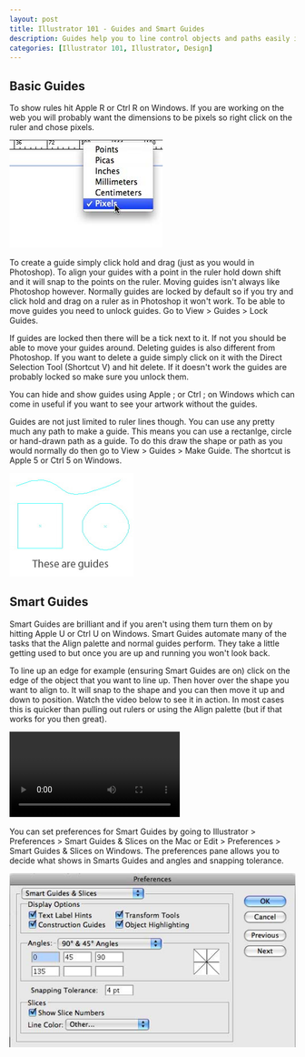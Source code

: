 ```yaml
--- 
layout: post
title: Illustrator 101 - Guides and Smart Guides
description: Guides help you to line control objects and paths easily in Illustrator. Here's a short overview of the options and how Smart Guides can take it a step further.
categories: [Illustrator 101, Illustrator, Design]
---
```

## Basic Guides

To show rules hit Apple R or Ctrl R on Windows. If you are working on the web you will probably want the dimensions to be pixels so right click on the ruler and chose pixels. 

![Illustrator ruler units][1] 

To create a guide simply click hold and drag (just as you would in Photoshop). To align your guides with a point in the ruler hold down shift and it will snap to the points on the ruler. Moving guides isn't always like Photoshop however. Normally guides are locked by default so if you try and click hold and drag on a ruler as in Photoshop it won't work. To be able to move guides you need to unlock guides. Go to View > Guides > Lock Guides. 

If guides are locked then there will be a tick next to it. If not you should be able to move your guides around. Deleting guides is also different from Photoshop. If you want to delete a guide simply click on it with the Direct Selection Tool (Shortcut V) and hit delete. If it doesn't work the guides are probably locked so make sure you unlock them.

You can hide and show guides using Apple ; or Ctrl ; on Windows which can come in useful if you want to see your artwork without the guides. 

Guides are not just limited to ruler lines though. You can use any pretty much any path to make a guide. This means you can use a rectanlge, circle or hand-drawn path as a guide. To do this draw the shape or path as you would normally do then go to View > Guides > Make Guide. The shortcut is Apple 5 or Ctrl 5 on Windows.

![Path as Guides in Illustrator][2] 

## Smart Guides

Smart Guides are brilliant and if you aren't using them turn them on by hitting Apple U or Ctrl U on Windows. Smart Guides automate many of the tasks that the Align palette and normal guides perform. They take a little getting used to but once you are up and running you won't look back.

To line up an edge for example (ensuring Smart Guides are on) click on the edge of the object that you want to line up. Then hover over the shape you want to align to. It will snap to the shape and you can then move it up and down to position. Watch the video below to see it in action. In most cases this is quicker than pulling out rulers or using the Align palette (but if that works for you then great). 

<video controls>
  <source src="/movies/mp4/guides_illustrator.mp4" type='video/mp4; codecs="avc1.42E01E, mp4a.40.2"' />
  <source src="/movies/ogv/guides_illustrator.ogv" type='video/ogg; codecs="theora, vorbis"' />
  To view this video you need the latest version of <a href="http://www.apple.com/safari/">Safari</a>, <a href="http://www.mozilla.com/firefox/">Firefox</a> or <a href="http://www.google.com/chrome">Chrome</a>. Alterantively download the videos and watch them offline. <a href="/movies/mp4/guides_illustrator.mp4">Windows / Mac (mp4)</a>, <a href="/movies/mp4/guides_illustrator.mp4">Linux (ogv)</a>
</video>

You can set preferences for Smart Guides by going to Illustrator > Preferences > Smart Guides & Slices on the Mac or Edit > Preferences > Smart Guides & Slices on Windows. The preferences pane allows you to decide what shows in Smarts Guides and angles and snapping tolerance.

![Smart Guide Options][3]

 [1]: /images/articles/illustrator_rulers.jpg
 [2]: /images/articles/illustrator_paths_guides.jpg
 [3]: /images/articles/smart_guide_options.jpg
